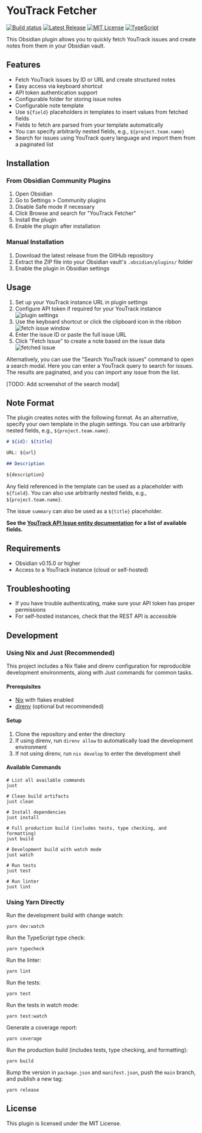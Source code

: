 # YouTrack Fetcher

[![Build status](https://github.com/forketyfork/obsidian-youtrack-fetcher/actions/workflows/build.yml/badge.svg)](https://github.com/forketyfork/obsidian-youtrack-fetcher/actions/workflows/build.yml)
[![Latest Release](https://img.shields.io/github/v/release/forketyfork/obsidian-youtrack-fetcher)](https://github.com/forketyfork/obsidian-youtrack-fetcher/releases/latest)
[![MIT License](https://img.shields.io/badge/license-MIT-blue.svg)](LICENSE)
[![TypeScript](https://img.shields.io/badge/language-TypeScript-blue.svg)](https://www.typescriptlang.org/)

This Obsidian plugin allows you to quickly fetch YouTrack issues and create notes from them in your Obsidian vault.

## Features

- Fetch YouTrack issues by ID or URL and create structured notes
- Easy access via keyboard shortcut
- API token authentication support
- Configurable folder for storing issue notes
- Configurable note template
- Use `${field}` placeholders in templates to insert values from fetched fields
- Fields to fetch are parsed from your template automatically
- You can specify arbitrarily nested fields, e.g., `${project.team.name}`
- Search for issues using YouTrack query language and import them from a paginated list

## Installation

### From Obsidian Community Plugins

1. Open Obsidian
2. Go to Settings > Community plugins
3. Disable Safe mode if necessary
4. Click Browse and search for "YouTrack Fetcher"
5. Install the plugin
6. Enable the plugin after installation

### Manual Installation

1. Download the latest release from the GitHub repository
2. Extract the ZIP file into your Obsidian vault's `.obsidian/plugins/` folder
3. Enable the plugin in Obsidian settings

## Usage

1. Set up your YouTrack instance URL in plugin settings
2. Configure API token if required for your YouTrack instance
   ![plugin settings](images/settings.png "Plugin Settings")
3. Use the keyboard shortcut or click the clipboard icon in the ribbon
   ![fetch issue window](images/modal.png "Fetch Issue Window")
4. Enter the issue ID or paste the full issue URL
5. Click "Fetch Issue" to create a note based on the issue data
   ![fetched issue](images/fetched.png "Fetched Issue")

Alternatively, you can use the "Search YouTrack issues" command to open a search modal. Here you can enter a YouTrack query to search for issues. The results are paginated, and you can import any issue from the list.

[TODO: Add screenshot of the search modal]

## Note Format

The plugin creates notes with the following format. As an alternative, specify your own template in the plugin settings. You can use arbitrarily nested fields, e.g., `${project.team.name}`.

```markdown
# ${id}: ${title}

URL: ${url}

## Description

${description}
```

Any field referenced in the template can be used as a placeholder with `${field}`. You can also use arbitrarily nested fields, e.g., `${project.team.name}`.

The issue `summary` can also be used as a `${title}` placeholder.

**See the [YouTrack API Issue entity documentation](https://www.jetbrains.com/help/youtrack/devportal/api-entity-Issue.html) for a list of available fields.**

## Requirements

- Obsidian v0.15.0 or higher
- Access to a YouTrack instance (cloud or self-hosted)

## Troubleshooting

- If you have trouble authenticating, make sure your API token has proper permissions
- For self-hosted instances, check that the REST API is accessible

## Development

### Using Nix and Just (Recommended)

This project includes a Nix flake and direnv configuration for reproducible development environments, along with Just commands for common tasks.

#### Prerequisites

- [Nix](https://nixos.org/download.html) with flakes enabled
- [direnv](https://direnv.net/) (optional but recommended)

#### Setup

1. Clone the repository and enter the directory
2. If using direnv, run `direnv allow` to automatically load the development environment
3. If not using direnv, run `nix develop` to enter the development shell

#### Available Commands

```shell
# List all available commands
just

# Clean build artifacts
just clean

# Install dependencies
just install

# Full production build (includes tests, type checking, and formatting)
just build

# Development build with watch mode
just watch

# Run tests
just test

# Run linter
just lint
```

### Using Yarn Directly

Run the development build with change watch:

```shell
yarn dev:watch
```

Run the TypeScript type check:

```shell
yarn typecheck
```

Run the linter:

```shell
yarn lint
```

Run the tests:

```shell
yarn test
```

Run the tests in watch mode:

```shell
yarn test:watch
```

Generate a coverage report:

```shell
yarn coverage
```

Run the production build (includes tests, type checking, and formatting):

```shell
yarn build
```

Bump the version in `package.json` and `manifest.json`, push the `main` branch,
and publish a new tag:

```shell
yarn release
```

## License

This plugin is licensed under the MIT License.
